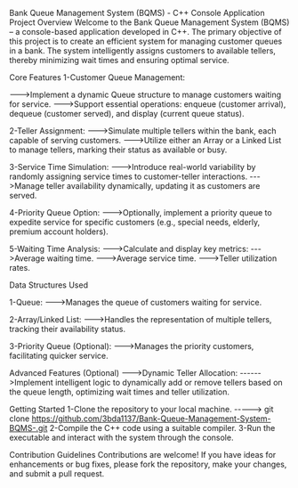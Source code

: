 Bank Queue Management System (BQMS) - C++ Console Application
Project Overview
Welcome to the Bank Queue Management System (BQMS) – a console-based application developed in C++. The primary objective of this project is to create an efficient system for managing customer queues in a bank. The system intelligently assigns customers to available tellers, thereby minimizing wait times and ensuring optimal service.

Core Features
1-Customer Queue Management:

--->Implement a dynamic Queue structure to manage customers waiting for service.
--->Support essential operations: enqueue (customer arrival), dequeue (customer served), and display (current queue status).

2-Teller Assignment:
--->Simulate multiple tellers within the bank, each capable of serving customers.
--->Utilize either an Array or a Linked List to manage tellers, marking their status as available or busy.

3-Service Time Simulation:
--->Introduce real-world variability by randomly assigning service times to customer-teller interactions.
--->Manage teller availability dynamically, updating it as customers are served.

4-Priority Queue Option:
--->Optionally, implement a priority queue to expedite service for specific customers (e.g., special needs, elderly, premium account holders).

5-Waiting Time Analysis:
--->Calculate and display key metrics:
--->Average waiting time.
--->Average service time.
--->Teller utilization rates.

Data Structures Used

1-Queue:
--->Manages the queue of customers waiting for service.

2-Array/Linked List:
--->Handles the representation of multiple tellers, tracking their availability status.

3-Priority Queue (Optional):
--->Manages the priority customers, facilitating quicker service.

Advanced Features (Optional)
--->Dynamic Teller Allocation:
------>Implement intelligent logic to dynamically add or remove tellers based on the queue length, optimizing wait times and teller utilization.

Getting Started
1-Clone the repository to your local machine.
-----> git clone https://github.com/3bda1137/Bank-Queue-Management-System-BQMS-.git
2-Compile the C++ code using a suitable compiler.
3-Run the executable and interact with the system through the console.

Contribution Guidelines
Contributions are welcome! If you have ideas for enhancements or bug fixes, please fork the repository, make your changes, and submit a pull request.
